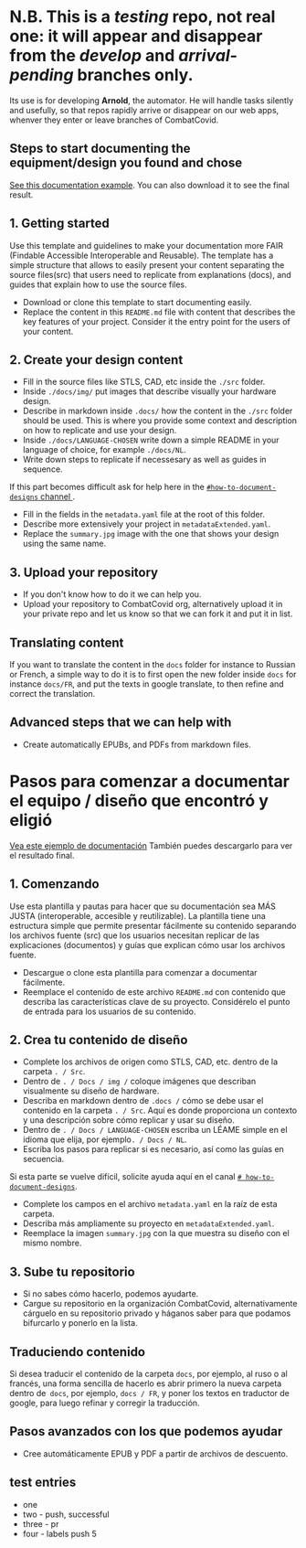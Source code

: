 # N.B. This is a ***testing*** repo, not real one: it will appear and disappear from the ***develop*** and ***arrival-pending*** branches only.
Its use is for developing **Arnold**, the automator. He will handle tasks silently and usefully, so that repos
rapidly arrive or disappear on our web apps, whenver they enter or leave branches of CombatCovid.

## Steps to start documenting the equipment/design you found and chose 
[See this documentation example](https://github.com/CombatCovid/mit-emergency-ventilator). You can also download it to see the final result.
## 1. Getting started
Use this template and guidelines to make your documentation more FAIR (Findable Accessible Interoperable and Reusable). The template has a simple structure that allows to easily present your content separating the source files(src) that users need to replicate from explanations (docs), and guides that explain how to use the source files. 

-  Download or clone this template to start documenting easily.
-  Replace the content in this `README.md` file with content that describes the key features of your project. Consider it the entry point for the users of your content. 

## 2. Create your design content
- Fill in the source files like STLS, CAD, etc inside the `./src` folder.
- Inside `./docs/img/` put images that describe visually your hardware design.
- Describe in markdown inside `.docs/` how the content in the `./src` folder should be used. This is where you provide some context and description on how to replicate and use your design.
- Inside `./docs/LANGUAGE-CHOSEN` write down a simple README in your language of choice, for example `./docs/NL`.
- Write down steps to replicate if necessesary as well as guides in sequence.

If this part becomes difficult ask for help here in the [`#how-to-document-designs` channel ](https://discord.gg/KB3bwpw).

- Fill in the fields in the `metadata.yaml` file at the root of this folder.
- Describe more extensively your project in `metadataExtended.yaml`.
- Replace the `summary.jpg` image with the one that shows your design using the same name.

## 3. Upload your repository
- If you don't know how to do it we can help you.
- Upload your repository to CombatCovid org, alternatively upload it in your private repo and let us know so that we can fork it and put it in list.

## Translating content
If you want to translate the content in the `docs` folder for instance to Russian or French, a simple way to do it is to first open the new folder inside `docs` for instance `docs/FR`, and put the texts in google translate, to then refine and correct the translation.

## Advanced steps that we can help with
- Create automatically EPUBs, and PDFs from markdown files. 



# Pasos para comenzar a documentar el equipo / diseño que encontró y eligió
[Vea este ejemplo de documentación](https://github.com/CombatCovid/mit-emergency-ventilator) También puedes descargarlo para ver el resultado final.
## 1. Comenzando
Use esta plantilla y pautas para hacer que su documentación sea MÁS JUSTA (interoperable, accesible y reutilizable). La plantilla tiene una estructura simple que permite presentar fácilmente su contenido separando los archivos fuente (src) que los usuarios necesitan replicar de las explicaciones (documentos) y guías que explican cómo usar los archivos fuente.

- Descargue o clone esta plantilla para comenzar a documentar fácilmente.
- Reemplace el contenido de este archivo `README.md` con contenido que describa las características clave de su proyecto. Considérelo el punto de entrada para los usuarios de su contenido.

## 2. Crea tu contenido de diseño
- Complete los archivos de origen como STLS, CAD, etc. dentro de la carpeta `. / Src`.
- Dentro de `. / Docs / img /` coloque imágenes que describan visualmente su diseño de hardware.
- Describa en markdown dentro de `.docs /` cómo se debe usar el contenido en la carpeta `. / Src`. Aquí es donde proporciona un contexto y una descripción sobre cómo replicar y usar su diseño.
- Dentro de `. / Docs / LANGUAGE-CHOSEN` escriba un LÉAME simple en el idioma que elija, por ejemplo`. / Docs / NL`.
- Escriba los pasos para replicar si es necesario, así como las guías en secuencia.

Si esta parte se vuelve difícil, solicite ayuda aquí en el canal [`# how-to-document-designs`](https://discord.gg/KB3bwpw).

- Complete los campos en el archivo `metadata.yaml` en la raíz de esta carpeta.
- Describa más ampliamente su proyecto en `metadataExtended.yaml`.
- Reemplace la imagen `summary.jpg` con la que muestra su diseño con el mismo nombre.

## 3. Sube tu repositorio
- Si no sabes cómo hacerlo, podemos ayudarte.
- Cargue su repositorio en la organización CombatCovid, alternativamente cárguelo en su repositorio privado y háganos saber para que podamos bifurcarlo y ponerlo en la lista.

## Traduciendo contenido
Si desea traducir el contenido de la carpeta `docs`, por ejemplo, al ruso o al francés, una forma sencilla de hacerlo es abrir primero la nueva carpeta dentro de` docs`, por ejemplo, `docs / FR`, y poner los textos en traductor de google, para luego refinar y corregir la traducción.

## Pasos avanzados con los que podemos ayudar
- Cree automáticamente EPUB y PDF a partir de archivos de descuento.

## test entries

- one
- two - push, successful
- three - pr
- four - labels push 5

